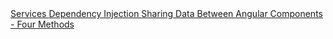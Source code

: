 <a href="https://angular.io/tutorial/toh-pt4" target="_blank">
    Services
</a>
<a href="https://angular.io/guide/dependency-injection" target="_blank">
    Dependency Injection
</a>
<a href="https://angularfirebase.com/lessons/sharing-data-between-angular-components-four-methods/" target="_blank">
    Sharing Data Between Angular Components - Four Methods
</a>